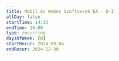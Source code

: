 ```yaml
---
title: Mobil és Webes Szoftverek EA - Q-I
allDay: false
startTime: 14:15
endTime: 16:00
type: recurring
daysOfWeek: [W]
startRecur: 2024-09-04
endRecur: 2024-12-30
---
```

